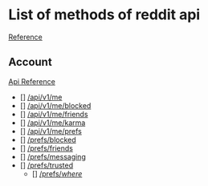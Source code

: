 # List of methods of reddit api 

[ Reference ]( https://www.reddit.com/dev/api/ )


## Account 

[ Api Reference ](https://www.reddit.com/dev/api/#section_account)

- [] [/api/v1/me]()
- [] [/api/v1/me/blocked]()
- [] [/api/v1/me/friends]()
- [] [/api/v1/me/karma]()
- [] [/api/v1/me/prefs]()
- [] [/prefs/blocked]()
- [] [/prefs/friends]()
- [] [/prefs/messaging]()
- [] [/prefs/trusted]()
  - [] [/prefs/_where_]()


